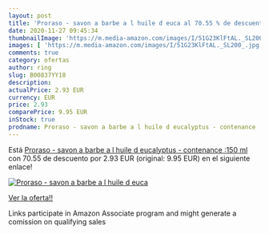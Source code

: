 ```yaml
---
layout: post
title: 'Proraso - savon a barbe a l huile d euca al 70.55 % de descuento'
date: 2020-11-27 09:45:34
thumbnailImage: 'https://m.media-amazon.com/images/I/51G23KlFtAL._SL200_.jpg'
images: [ 'https://m.media-amazon.com/images/I/51G23KlFtAL._SL200_.jpg' ]
comments: true
category: ofertas
author: ring
slug: B00837YY18
description:
actualPrice: 2.93 EUR
currency: EUR
price: 2.93
comparePrice: 9.95 EUR
inStock: true
prodname: Proraso - savon a barbe a l huile d eucalyptus - contenance :150 ml
---
```


Está [Proraso - savon a barbe a l huile d eucalyptus - contenance :150 ml](https://www.amazon.fr/dp/B00837YY18/?tag=tolees0d-21) con 70.55 de descuento por 2.93 EUR (original: 9.95 EUR) en el siguiente enlace!

[![Proraso - savon a barbe a l huile d euca](https://m.media-amazon.com/images/I/51G23KlFtAL._SL200_.jpg)](https://www.amazon.fr/dp/B00837YY18/?tag=tolees0d-21)

[Ver la oferta!!](https://www.amazon.fr/dp/B00837YY18/?tag=tolees0d-21)

Links participate in Amazon Associate program and might generate a comission on qualifying sales



